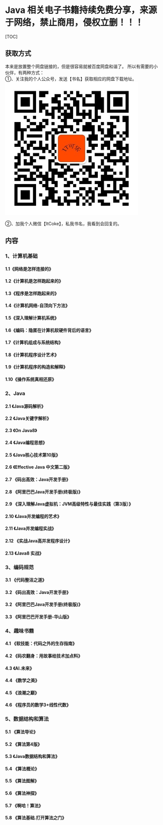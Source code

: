 # Java 相关电子书籍持续免费分享，来源于网络，禁止商用，侵权立删！！！

[TOC]



## 获取方式

本来是放置整个网盘链接的，但是很容易就被百度网盘和谐了。
所以有需要的小伙伴，有两种方式：  
①、关注我的个人公众号，发送【书名】获取相应的网盘下载地址。  
![](https://github.com/YSOcean/ITBook/blob/main/image/v-itcoke-2.jpg)

②、加我个人微信【ItCoke】，私我书名，我看到会回复的。

## 内容

### 1、计算机基础

#### 1.1《网络是怎样连接的》

#### 1.2《计算机是怎样跑起来的》

#### 1.3《程序是怎样跑起来的》

#### 1.4《计算机网络-自顶向下方法》

#### 1.5《深入理解计算机系统》

#### 1.6《编码：隐匿在计算机软硬件背后的语言》

#### 1.7《计算机组成与系统结构》

#### 1.8《计算机程序设计艺术》

#### 1.9《计算机程序的构造和解释》

#### 1.10《操作系统真相还原》




### 2、Java

#### 2.1 《Java源码解析》

#### 2.2 《Java关键字解析》

#### 2.3 《On Java8》

#### 2.4 《Java编程思想》

#### 2.5 《Java核心技术第10版》

#### 2.6 《Effective Java 中文第二版》

#### 2.7 《码出高效：Java开发手册》

#### 2.8 《阿里巴巴Java开发手册(终极版)》

#### 2.9 《深入理解Java虚拟机：JVM高级特性与最佳实践（第3版）》

#### 2.10 《Java并发编程的艺术》

#### 2.11 《Java并发编程实战》

#### 2.12 《实战Java高并发程序设计》

#### 2.13 《Java8 实战》



### 3、编码规范

#### 3.1 《代码整洁之道》

#### 3.2 《码出高效：Java开发手册》

#### 3.2 《阿里巴巴Java开发手册(终极版)》

#### 3.3 《阿里巴巴开发手册-华山版》



### 4、趣味书籍

#### 4.1 《软技能：代码之外的生存指南》

#### 4.2 《码农翻身：用故事给技术加点料》

#### 4.3 《AI.未来》

#### 4.4 《数学之美》

#### 4.5 《浪潮之巅》

#### 4.6 《程序员的数学3+线性代数》



### 5、数据结构和算法

#### 5.1 《算法导论》

#### 5.2 《算法第4版》

#### 5.3 《Java数据结构和算法》

#### 5.4 《算法概论》

#### 5.5 《算法图解》

#### 5.6 《算法神探》

#### 5.7 《啊哈！算法》

#### 5.8 《算法基础.打开算法之门》

